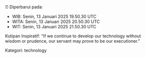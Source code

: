 ⏰ Diperbarui pada:
- WIB: Senin, 13 Januari 2025 19.50.30 UTC
- WITA: Senin, 13 Januari 2025 20.50.30 UTC
- WIT: Senin, 13 Januari 2025 21.50.30 UTC

Kutipan Inspiratif:
"If we continue to develop our technology without wisdom or prudence, our servant may prove to be our executioner."


Kategori: technology

